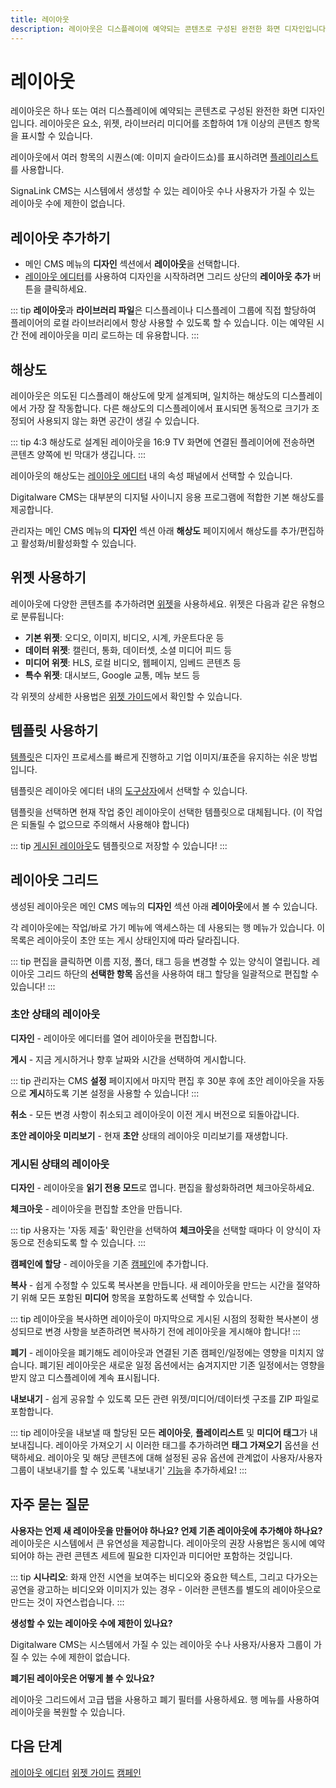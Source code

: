 ```yaml
---
title: 레이아웃
description: 레이아웃은 디스플레이에 예약되는 콘텐츠로 구성된 완전한 화면 디자인입니다.
---
```


# 레이아웃

레이아웃은 하나 또는 여러 디스플레이에 예약되는 콘텐츠로 구성된 완전한 화면 디자인입니다. 레이아웃은 요소, 위젯, 라이브러리 미디어를 조합하여 1개 이상의 콘텐츠 항목을 표시할 수 있습니다.

레이아웃에서 여러 항목의 시퀀스(예: 이미지 슬라이드쇼)를 표시하려면 [플레이리스트](/guide/media/playlists)를 사용합니다.

SignaLink  CMS는 시스템에서 생성할 수 있는 레이아웃 수나 사용자가 가질 수 있는 레이아웃 수에 제한이 없습니다.

## 레이아웃 추가하기

- 메인 CMS 메뉴의 **디자인** 섹션에서 **레이아웃**을 선택합니다.
- [레이아웃 에디터](/guide/layouts/editor)를 사용하여 디자인을 시작하려면 그리드 상단의 **레이아웃 추가** 버튼을 클릭하세요.

::: tip
**레이아웃**과 **라이브러리 파일**은 디스플레이나 디스플레이 그룹에 직접 할당하여 플레이어의 로컬 라이브러리에서 항상 사용할 수 있도록 할 수 있습니다. 이는 예약된 시간 전에 레이아웃을 미리 로드하는 데 유용합니다.
:::

## 해상도

레이아웃은 의도된 디스플레이 해상도에 맞게 설계되며, 일치하는 해상도의 디스플레이에서 가장 잘 작동합니다. 다른 해상도의 디스플레이에서 표시되면 동적으로 크기가 조정되어 사용되지 않는 화면 공간이 생길 수 있습니다.

::: tip
4:3 해상도로 설계된 레이아웃을 16:9 TV 화면에 연결된 플레이어에 전송하면 콘텐츠 양쪽에 빈 막대가 생깁니다.
:::

레이아웃의 해상도는 [레이아웃 에디터](/guide/layouts/editor) 내의 속성 패널에서 선택할 수 있습니다.

Digitalware CMS는 대부분의 디지털 사이니지 응용 프로그램에 적합한 기본 해상도를 제공합니다.

관리자는 메인 CMS 메뉴의 **디자인** 섹션 아래 **해상도** 페이지에서 해상도를 추가/편집하고 활성화/비활성화할 수 있습니다.

## 위젯 사용하기

레이아웃에 다양한 콘텐츠를 추가하려면 [위젯](/guide/layouts/editor/widgets)을 사용하세요. 위젯은 다음과 같은 유형으로 분류됩니다:

- **기본 위젯**: 오디오, 이미지, 비디오, 시계, 카운트다운 등
- **데이터 위젯**: 캘린더, 통화, 데이터셋, 소셜 미디어 피드 등
- **미디어 위젯**: HLS, 로컬 비디오, 웹페이지, 임베드 콘텐츠 등
- **특수 위젯**: 대시보드, Google 교통, 메뉴 보드 등

각 위젯의 상세한 사용법은 [위젯 가이드](/guide/widgets)에서 확인할 수 있습니다.

## 템플릿 사용하기

[템플릿](/guide/layouts/templates)은 디자인 프로세스를 빠르게 진행하고 기업 이미지/표준을 유지하는 쉬운 방법입니다.

템플릿은 레이아웃 에디터 내의 [도구상자](/guide/layouts/editor#도구상자)에서 선택할 수 있습니다.

템플릿을 선택하면 현재 작업 중인 레이아웃이 선택한 템플릿으로 대체됩니다. (이 작업은 되돌릴 수 없으므로 주의해서 사용해야 합니다)

::: tip
[게시된 레이아웃](/guide/layouts/editor/publish-options)도 템플릿으로 저장할 수 있습니다!
:::

## 레이아웃 그리드

생성된 레이아웃은 메인 CMS 메뉴의 **디자인** 섹션 아래 **레이아웃**에서 볼 수 있습니다.

각 레이아웃에는 작업/바로 가기 메뉴에 액세스하는 데 사용되는 행 메뉴가 있습니다. 이 목록은 레이아웃이 초안 또는 게시 상태인지에 따라 달라집니다.

::: tip
편집을 클릭하면 이름 지정, 폴더, 태그 등을 변경할 수 있는 양식이 열립니다.
레이아웃 그리드 하단의 **선택한 항목** 옵션을 사용하여 태그 할당을 일괄적으로 편집할 수 있습니다!
:::

### 초안 상태의 레이아웃

**디자인** - 레이아웃 에디터를 열어 레이아웃을 편집합니다.

**게시** - 지금 게시하거나 향후 날짜와 시간을 선택하여 게시합니다.

::: tip
관리자는 CMS **설정** 페이지에서 마지막 편집 후 30분 후에 초안 레이아웃을 자동으로 **게시**하도록 기본 설정을 사용할 수 있습니다!
:::

**취소** - 모든 변경 사항이 취소되고 레이아웃이 이전 게시 버전으로 되돌아갑니다.

**초안 레이아웃 미리보기** - 현재 **초안** 상태의 레이아웃 미리보기를 재생합니다.

### 게시된 상태의 레이아웃

**디자인** - 레이아웃을 **읽기 전용 모드**로 엽니다. 편집을 활성화하려면 체크아웃하세요.

**체크아웃** - 레이아웃을 편집할 초안을 만듭니다.

::: tip
사용자는 '자동 제출' 확인란을 선택하여 **체크아웃**을 선택할 때마다 이 양식이 자동으로 전송되도록 할 수 있습니다.
:::

**캠페인에 할당** - 레이아웃을 기존 [캠페인](/guide/layouts/campaigns)에 추가합니다.

**복사** - 쉽게 수정할 수 있도록 복사본을 만듭니다. 새 레이아웃을 만드는 시간을 절약하기 위해 모든 포함된 **미디어** 항목을 포함하도록 선택할 수 있습니다.

::: tip
레이아웃을 복사하면 레이아웃이 마지막으로 게시된 시점의 정확한 복사본이 생성되므로 변경 사항을 보존하려면 복사하기 전에 레이아웃을 게시해야 합니다!
:::

**폐기** - 레이아웃을 폐기해도 레이아웃과 연결된 기존 캠페인/일정에는 영향을 미치지 않습니다. 폐기된 레이아웃은 새로운 일정 옵션에서는 숨겨지지만 기존 일정에서는 영향을 받지 않고 디스플레이에 계속 표시됩니다.

**내보내기** - 쉽게 공유할 수 있도록 모든 관련 위젯/미디어/데이터셋 구조를 ZIP 파일로 포함합니다.

::: tip
레이아웃을 내보낼 때 할당된 모든 **레이아웃**, **플레이리스트** 및 **미디어 태그**가 내보내집니다. 레이아웃 가져오기 시 이러한 태그를 추가하려면 **태그 가져오기** 옵션을 선택하세요.
레이아웃 및 해당 콘텐츠에 대해 설정된 공유 옵션에 관계없이 사용자/사용자 그룹이 내보내기를 할 수 있도록 '내보내기' [기능](/guide/users/features-and-sharing)을 추가하세요!
:::

## 자주 묻는 질문

**사용자는 언제 새 레이아웃을 만들어야 하나요? 언제 기존 레이아웃에 추가해야 하나요?**
레이아웃은 시스템에서 큰 유연성을 제공합니다. 레이아웃의 권장 사용법은 동시에 예약되어야 하는 관련 콘텐츠 세트에 필요한 디자인과 미디어만 포함하는 것입니다.

::: tip
**시나리오**:
화재 안전 시연을 보여주는 비디오와 중요한 텍스트, 그리고 다가오는 공연을 광고하는 비디오와 이미지가 있는 경우 - 이러한 콘텐츠를 별도의 레이아웃으로 만드는 것이 자연스럽습니다.
:::

**생성할 수 있는 레이아웃 수에 제한이 있나요?**

Digitalware CMS는 시스템에서 가질 수 있는 레이아웃 수나 사용자/사용자 그룹이 가질 수 있는 수에 제한이 없습니다.

**폐기된 레이아웃은 어떻게 볼 수 있나요?**

레이아웃 그리드에서 고급 탭을 사용하고 폐기 필터를 사용하세요. 행 메뉴를 사용하여 레이아웃을 복원할 수 있습니다.

## 다음 단계

[레이아웃 에디터](/guide/layouts/editor)
[위젯 가이드](/guide/widgets)
[캠페인](/guide/layouts/campaigns) 